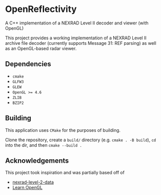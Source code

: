 # OpenReflectivity
A C++ implementation of a NEXRAD Level II decoder and viewer (with OpenGL)

This project provides a working implementation of a NEXRAD Level II archive file decoder (currently supports Message 31: REF parsing) as well as an OpenGL-based radar viewer.

## Dependencies
- `cmake`
- `GLFW3`
- `GLEW`
- `OpenGL >= 4.6`
- `ZLIB`
- `BZIP2`

## Building
This application uses `CMake` for the purposes of building.

Clone the repository, create a `build/` directory (e.g. `cmake . -B build`), `cd` into the dir, and then `cmake --build .`

## Acknowledgements
This project took inspiration and was partially based off of
- [nexrad-level-2-data](https://github.com/netbymatt/nexrad-level-2-data)
- [Learn OpenGL](https://learnopengl.com/)
